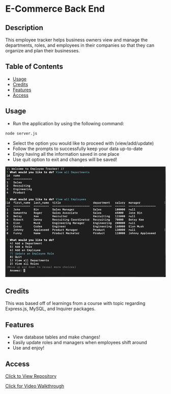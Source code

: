 # E-Commerce Back End

## Description
This employee tracker helps business owners view and manage the departments, roles, and employees in their companies so that they can organize and plan their businesses. 

## Table of Contents
- [Usage](#usage)
- [Credits](#credits)
- [Features](#features)
- [Access](#access)

## Usage
- Run the application by using the following command:
```bash
node server.js
```
- Select the option you would like to proceed with (view/add/update)
- Follow the prompts to successfully keep your data up-to-date
- Enjoy having all the information saved in one place
- Use quit option to exit and changes will be saved!

![user experience](./images/terminal.png)


## Credits
This was based off of learnings from a course with topic regarding Express.js, MySQL, and Inquirer packages. 

## Features
- View database tables and make changes!
- Easily update roles and managers when employees shift around
- Use and enjoy!

## Access
[Click to View Repository](https://github.com/johnpow/employee-tracker-mysql)

[Click for Video Walkthrough](https://drive.google.com/file/d/1-EacTZGCO4SaPEtxUZLWjojAPrmUY8rJ/view)
